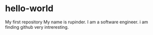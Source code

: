 # hello-world
My first repository
My name is rupinder. I am a software engineer. i am finding github very intreresting.

